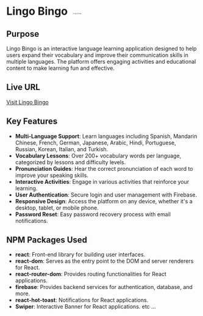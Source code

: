 
# Lingo Bingo <img width="30px" src="./public/logo_transparent.png"/>

## Purpose

Lingo Bingo is an interactive language learning application designed to help users expand their vocabulary and improve their communication skills in multiple languages. The platform offers engaging activities and educational content to make learning fun and effective.

## Live URL

[Visit Lingo Bingo](https://lingo-bingo-d09a2.web.app/)

## Key Features

- **Multi-Language Support**: Learn languages including Spanish, Mandarin Chinese, French, German, Japanese, Arabic, Hindi, Portuguese, Russian, Korean, Italian, and Turkish.
- **Vocabulary Lessons**: Over 200+ vocabulary words per language, categorized by lessons and difficulty levels.
- **Pronunciation Guides**: Hear the correct pronunciation of each word to improve your speaking skills.
- **Interactive Activities**: Engage in various activities that reinforce your learning.
- **User Authentication**: Secure login and user management with Firebase.
- **Responsive Design**: Access the platform on any device, whether it's a desktop, tablet, or mobile phone.
- **Password Reset**: Easy password recovery process with email notifications.

## NPM Packages Used

- **react**: Front-end library for building user interfaces.
- **react-dom**: Serves as the entry point to the DOM and server renderers for React.
- **react-router-dom**: Provides routing functionalities for React applications.
- **firebase**: Provides backend services for authentication, database, and more.
- **react-hot-toast**: Notifications for React applications.
- **Swiper**: Interactive Banner for React applications. etc ...


